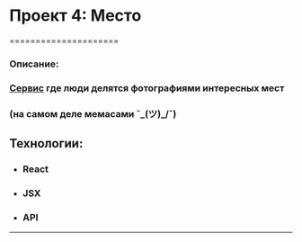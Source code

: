 # Проект 4: Место
=====================

### Oписание:

### [Cервис](https://lookatmixer.github.io/mesto-react/) где люди делятся фотографиями интересных мест 
### (на самом деле мемасами ¯\_(ツ)_/¯)

## Технологии:

- ### React
- ### JSX
- ### API

---